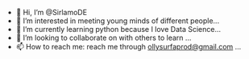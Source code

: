 - 👋 Hi, I’m @SirlamoDE
- 👀 I’m interested in meeting young minds of different people...
- 🌱 I’m currently learning python because I love Data Science...
- 💞️ I’m looking to collaborate on with others to learn ...
- 📫 How to reach me: reach me through ollysurfaprod@gmail.com ...

<!---
SirlamoDE/SirlamoDE is a ✨ special ✨ repository because its `README.md` (this file) appears on your GitHub profile.
You can click the Preview link to take a look at your changes.
--->
